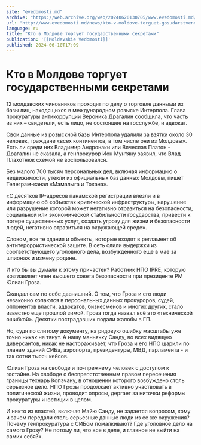 ```yaml
---
site: "evedomosti.md"
archive: "https://web.archive.org/web/20240620130705/www.evedomosti.md/news/kto-v-moldove-torguet-gosudarstvennymi-sekretami"
url: "http://www.evedomosti.md/news/kto-v-moldove-torguet-gosudarstvennymi-sekretami"
language: ru
title: "Кто в Молдове торгует государственными секретами"
publication: '[[Moldavskie Vedomosti]]'
published: 2024-06-10T17:09
---
```


# Кто в Молдове торгует государственными секретами

12 молдавских чиновников проходят по делу о торговле данными из базы лиц, находящихся в международном розыске Интерпола. Глава прокуратуры антикоррупции Вероника Драгалин сообщила, что часть из них – свидетели, есть лицо, не состоящее на госслужбе, и адвокат.

Свои данные из розыскной базы Интерпола удалили за взятки около 30 человек, граждане «всех континентов, в том числе они из Молдовы». Есть ли среди них Владимир Андронаки или Вячеслав Платон - Драгалин не сказала, а генпрокурор Ион Мунтяну заявил, что Влад Плахотнюк схемой не воспользовался.

Без малого 700 тысяч персональных дел, включая информацию о недвижимости, утекли из официальных баз данных Молдовы, пишет Телеграм-канал «Мамалыга и Токана».

«С десятков IP-адресов панамской регистрации влезли и в информацию об «объектах критической инфраструктуры, нарушение или разрушение которой может негативно отразиться на безопасности, социальной или экономической стабильности государства, привести к потере существенных услуг, создать угрозу для жизни и безопасности людей, негативно отразиться на окружающей среде».

Словом, все те здания и объекты, которые входят в регламент об антитерорристической защите. В сеть слили выдержки из соответствующего уголовного дела, возбужденного еще в мае за шпионаж и измену родине.

И кто бы вы думали к этому причастен? Работник НПО IPRE, которую возглавляет член высшего совета безопасности при президенте РМ Юлиан Гроза.

Скандал сам по себе давнишний. О том, что Гроза и его люди незаконно копаются в персональных данных прокуроров, судей, оппонентов власти, адвокатов, бизнесменов и многих других, стало известно еще прошлой зимой. Гроза тогда назвал всё это «технической ошибкой». Десятки пострадавших подали жалобы в ГП.

Но, судя по слитому документу, на рядовую ошибку масштабы уже точно никак не тянут. А нашу маньячку Санду, во всех видящую диверсантов, никак не настораживает, что Гроза и его НПО шарили по планам зданий СИБа, аэропорта, президентуры, МВД, парламента - и так сотни тысяч кейсов.

Юлиан Гроза на свободе и по-прежнему человек с доступом к гостайне. На свободе с беспрепятственным правом пересечения границы технарь Копэчану, в отношении которого возбуждено столь серьезное дело. НПО Грозы продолжает активно участвовать в политической жизни, проводит опросы, дергает за ниточки реформы прокуратуры и юстиции в целом.

И никто из властей, включая Майю Санду, не задается вопросом, кому и зачем передали столь серьезные данные люди из ее же окружения? Почему генпрокуратура с СИБом помалкивают? Где уголовное дело на самого Грозу? Не потому ли, что все в деле, и главное не выйти на самих себя?».